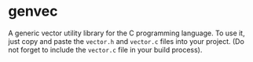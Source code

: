 # genvec

A generic vector utility library for the C programming language. To use it, just copy and paste the `vector.h` and `vector.c` files into your project. (Do not forget to include the `vector.c` file in your build process).
